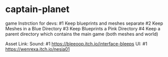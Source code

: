 # captain-planet
game
Instrction for devs:
    #1 Keep blueprints and meshes separate
    #2 Keep Meshes in a Blue Directory
    #3 Keep Blueprints a Pink Directory
    #4 Keep a parent directory which contains the main game (both meshes and world)
    
    
  
Asset Link:
    Sound:
    #1 https://bleeoop.itch.io/interface-bleeps
    UI:
    #1 https://wenrexa.itch.io/nesia01
